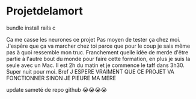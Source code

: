 # Projetdelamort

bundle install
rails c 

Ca me casse les neurones ce projet
Pas moyen de tester ça chez moi. J'espère que ça va marcher chez toi parce que pour le coup je sais même pas à quoi ressemble mon truc. Franchement quelle idée de merde d'être partie à l'autre bout du monde pour faire cette formation, en plus je suis la seule avec un Mac. Il est 2h du matin et je commence le taff dans 3h30. Super nuit pour moi. Bref J ESPERE VRAIMENT QUE CE PROJET VA FONCTIONNER SINON JE PlEURE MA MERE 

update sameté de repo github 😭😭😭😭
